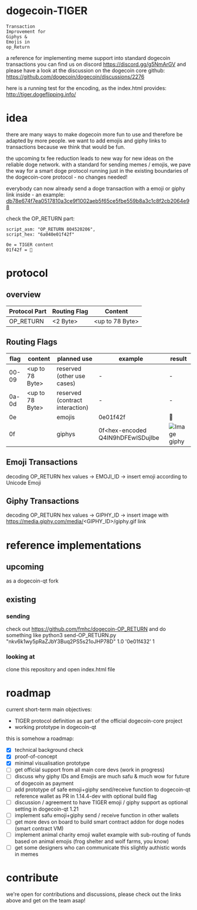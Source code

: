 # dogecoin-TIGER

```
Transaction
Improvement for
Giphys & 
Emojis in
op_Return
```
a reference for implementing meme support into standard dogecoin transactions
you can find us on discord https://discord.gg/g5NmArGV
and please have a look at the discussion on the dogecoin core github:
https://github.com/dogecoin/dogecoin/discussions/2276


here is a running test for the encoding, as the index.html provides:
http://tiger.dogeflipping.info/


# idea

there are many ways to make dogecoin more fun to use and therefore be adapted by more people.
we want to add emojis and giphy links to transactions because we think that would be fun.

the upcoming tx fee reduction leads to new way for new ideas on the reliable doge network.
with a standard for sending memes / emojis, we pave the way for a smart doge protocol running
just in the existing boundaries of the dogecoin-core protocol - no changes needed!

everybody can now already send a doge transaction with a emoji or giphy link inside - an example: 
[db78e674f7ea0517810a3ce9f1002aeb5f65ce5fbe559b8a3c1c8f2cb2064e98](https://chain.so/api/v2/tx/DOGE/db78e674f7ea0517810a3ce9f1002aeb5f65ce5fbe559b8a3c1c8f2cb2064e98)

check the OP_RETURN part:
```
script_asm: "OP_RETURN 804520206",
script_hex: "6a040e01f42f"

0e = TIGER content
01f42f = 🐯
```
# protocol
## overview

Protocol Part | Routing Flag | Content 
------------- | ------------ | -------
OP_RETURN     | <2 Byte>     | <up to 78 Byte> 

## Routing Flags

flag | content | planned use | example | result
---- | ------- | ----------- | ------- | ------
00-09 | <up to 78 Byte> | reserved (other use cases) | - | -
0a-0d | <up to 78 Byte> | reserved (contract interaction) | - | -
0e | <hex-representation of an unicode emoji> | emojis | 0e01f42f | 🐯
0f | <giphy shortlink> | giphys | 0f<hex-encoded Q4IN9hDFEwISDujIbe | ![Image giphy](https://media.giphy.com/media/Q4IN9hDFEwISDujIbe/giphy.gif)

## Emoji Transactions
decoding OP_RETURN hex values -> EMOJI_ID -> insert emoji according to Unicode Emoji
                                               
## Giphy Transactions 
decoding OP_RETURN hex values -> GIPHY_ID -> insert image with https://media.giphy.com/media/<GIPHY_ID>/giphy.gif link

# reference implementations
## upcoming
  as a dogecoin-qt fork
## existing
### sending
  check out https://github.com/fmhc/dogecoin-OP_RETURN
  and do something like python3 send-OP_RETURN.py "nkv6k1wy5pRaZJbY3Buq2PS5s21oJHP78D" 1.0 '0e01f432' 1
### looking at
  clone this repository and open index.html file
  
  
# roadmap

  current short-term main objectives:
  - TIGER protocol definition as part of the official dogecoin-core project
  - working prototype in dogecoin-qt
  
  
  this is somehow a roadmap:
- [x] technical background check
- [x] proof-of-concept
- [x] minimal visualisation prototype
- [ ] get official support from all main core devs (work in progress)
- [ ] discuss why giphy IDs and Emojis are much safu & much wow for future of dogecoin as payment
- [ ] add prototype of safe emoji+giphy send/receive function to dogecoin-qt reference wallet as PR in 1.14.4-dev with optional build flag
- [ ] discussion / agreement to have TIGER emoji / giphy support as optional setting in dogecoin-qt 1.21
- [ ] implement safu emoji+giphy send / receive function in other wallets  
- [ ] get more devs on board to build smart contract addon for doge nodes (smart contract VM)
- [ ] implement animal charity emoji wallet example with sub-routing of funds based on animal emojis (frog shelter and wolf farms, you know)
- [ ] get some designers who can communicate this slightly authistic words in memes
  
# contribute
we're open for contributions and discussions, please check out the links above and get on the team asap!
  
